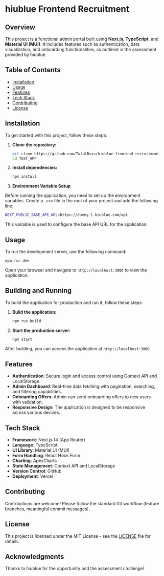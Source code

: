 # hiublue Frontend Recruitment

## Overview

This project is a functional admin portal built using **Next.js**, **TypeScript**, and **Material UI (MUI)**. It includes features such as authentication, data visualization, and onboarding functionalities, as outlined in the assessment provided by hiublue.

## Table of Contents

- [Installation](#installation)
- [Usage](#usage)
- [Features](#features)
- [Tech Stack](#tech-stack)
- [Contributing](#contributing)
- [License](#license)

## Installation

To get started with this project, follow these steps:

1. **Clone the repository:**

   ```bash
   git clone https://github.com/TutulDevs/hiublue-frontend-recruitment-starter.git TEST_APP
   cd TEST_APP
   ```

2. **Install dependencies:**

   ```bash
   npm install
   ```

3. **Environment Variable Setup**

Before running the application, you need to set up the environment variables. Create a `.env` file in the root of your project and add the following line:

```bash
NEXT_PUBLIC_BASE_API_URL=https://dummy-1.hiublue.com/api
```

This variable is used to configure the base API URL for the application.

## Usage

To run the development server, use the following command:

```bash
npm run dev
```

Open your browser and navigate to `http://localhost:3000` to view the application.

## Building and Running

To build the application for production and run it, follow these steps:

1. **Build the application:**

   ```bash
   npm run build
   ```

2. **Start the production server:**

   ```bash
   npm start
   ```

After building, you can access the application at `http://localhost:3000`.

## Features

- **Authentication**: Secure login and access control using Context API and LocalStorage.
- **Admin Dashboard**: Real-time data fetching with pagination, searching, and filtering capabilities.
- **Onboarding Offers**: Admin can send onboarding offers to new users with validation.
- **Responsive Design**: The application is designed to be responsive across various devices.

## Tech Stack

- **Framework**: Next.js 14 (App Router)
- **Language**: TypeScript
- **UI Library**: Material UI (MUI)
- **Form Handling**: React Hook Form
- **Charting**: ApexCharts
- **State Management**: Context API and LocalStorage
- **Version Control**: GitHub
- **Deployment**: Vercel

## Contributing

Contributions are welcome! Please follow the standard Git workflow (feature branches, meaningful commit messages).

## License

This project is licensed under the MIT License - see the [LICENSE](LICENSE) file for details.

## Acknowledgments

Thanks to hiublue for the opportunity and the assessment challenge!
